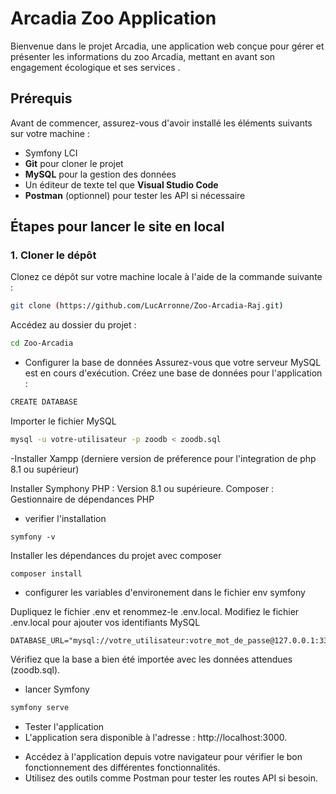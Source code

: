 # Arcadia Zoo Application

Bienvenue dans le projet Arcadia, une application web conçue pour gérer et présenter les informations du zoo Arcadia, mettant en avant son engagement écologique et ses services .

## Prérequis

Avant de commencer, assurez-vous d'avoir installé les éléments suivants sur votre machine :

- Symfony LCI
- **Git** pour cloner le projet
- **MySQL**  pour la gestion des données
- Un éditeur de texte tel que **Visual Studio Code**
- **Postman** (optionnel) pour tester les API si nécessaire

## Étapes pour  lancer le site en local

### 1. Cloner le dépôt

Clonez ce dépôt sur votre machine locale à l'aide de la commande suivante :

```bash
git clone (https://github.com/LucArronne/Zoo-Arcadia-Raj.git)

````
Accédez au dossier du projet :

```bash
cd Zoo-Arcadia
```
- Configurer la base de données
Assurez-vous que votre serveur MySQL est en cours d'exécution.
Créez une base de données pour l'application :

```bash
CREATE DATABASE

```
Importer le fichier MySQL

```bash
mysql -u votre-utilisateur -p zoodb < zoodb.sql
```
-Installer Xampp (derniere version de préference pour l'integration de php 8.1 ou supérieur)

Installer Symphony
PHP : Version 8.1 ou supérieure.
Composer : Gestionnaire de dépendances PHP

- verifier l'installation 
```
symfony -v
```
Installer les dépendances du projet avec composer 
````
composer install
````
 - configurer les variables d'environement dans le fichier env symfony

Dupliquez le fichier .env et renommez-le .env.local.
Modifiez le fichier .env.local pour ajouter vos identifiants MySQL
```
DATABASE_URL="mysql://votre_utilisateur:votre_mot_de_passe@127.0.0.1:3306/zoodb"
```
Vérifiez que la base a bien été importée avec les données attendues (zoodb.sql).
 
- lancer Symfony 
```bash
symfony serve
```

- Tester l'application
- L'application sera disponible à l'adresse : http://localhost:3000.
* Accédez à l'application depuis votre navigateur pour vérifier le bon fonctionnement des différentes fonctionnalités.
* Utilisez des outils comme Postman pour tester les routes API si besoin.
